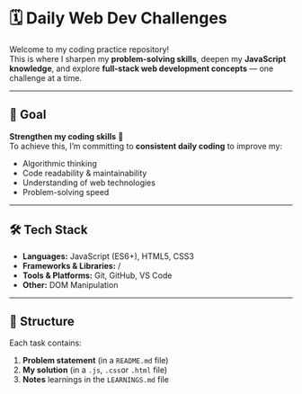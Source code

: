 # 🗓️ Daily Web Dev Challenges

Welcome to my coding practice repository!  
This is where I sharpen my **problem-solving skills**, deepen my **JavaScript knowledge**, and explore **full-stack web development concepts** — one challenge at a time.

---

## 🎯 Goal

**Strengthen my coding skills** 🚀  
To achieve this, I’m committing to **consistent daily coding** to improve my:

- Algorithmic thinking
- Code readability & maintainability
- Understanding of web technologies
- Problem-solving speed

---

## 🛠️ Tech Stack

- **Languages:** JavaScript (ES6+), HTML5, CSS3
- **Frameworks & Libraries:** /
- **Tools & Platforms:** Git, GitHub, VS Code
- **Other:** DOM Manipulation

---

## 📂 Structure

Each task contains:

1. **Problem statement** (in a `README.md` file)
2. **My solution** (in a `.js`, `.css`or `.html` file)
3. **Notes** learnings in the `LEARNINGS.md` file
